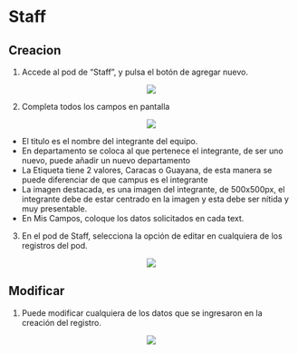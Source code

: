 # Staff

## Creacion

1. Accede al pod de “Staff”, y pulsa el botón de agregar nuevo.
<p align="center"> <img src="https://imgur.com/JzI9Rtz.png"> </p>

2. Completa todos los campos en pantalla
<p align="center"> <img src="https://imgur.com/GrIesHz.png"> </p>

* El titulo es el nombre del integrante del equipo.
* En departamento se coloca al que pertenece el integrante, de ser uno nuevo, puede añadir un nuevo departamento
* La Etiqueta tiene 2 valores, Caracas o Guayana, de esta manera se puede diferenciar de que campus es el integrante
* La imagen destacada, es una imagen del integrante, de 500x500px, el integrante debe de estar centrado en la imagen y esta debe ser nítida y muy presentable.
* En Mis Campos, coloque los datos solicitados en cada text.

3. En el pod de Staff, selecciona la opción de editar en cualquiera de los registros del pod.
<p align="center"> <img src="https://imgur.com/k68jY0n.png"> </p>
 
## Modificar

1. Puede modificar cualquiera de los datos que se ingresaron en la creación del registro.
<p align="center"> <img src="https://imgur.com/AVxWoSG.png"> </p>